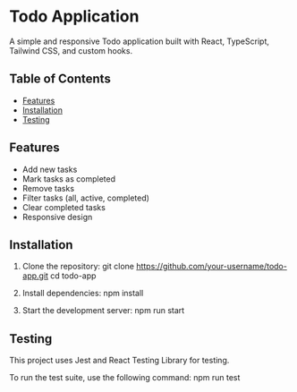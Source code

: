 # Todo Application

A simple and responsive Todo application built with React, TypeScript, Tailwind CSS, and custom hooks.

## Table of Contents

- [Features](#features)
- [Installation](#installation)
- [Testing](#testing)

## Features

- Add new tasks
- Mark tasks as completed
- Remove tasks
- Filter tasks (all, active, completed)
- Clear completed tasks
- Responsive design

## Installation

1. Clone the repository:
   git clone https://github.com/your-username/todo-app.git
   cd todo-app

2. Install dependencies:
   npm install

3. Start the development server:
   npm run start

## Testing

This project uses Jest and React Testing Library for testing.

To run the test suite, use the following command:
npm run test
